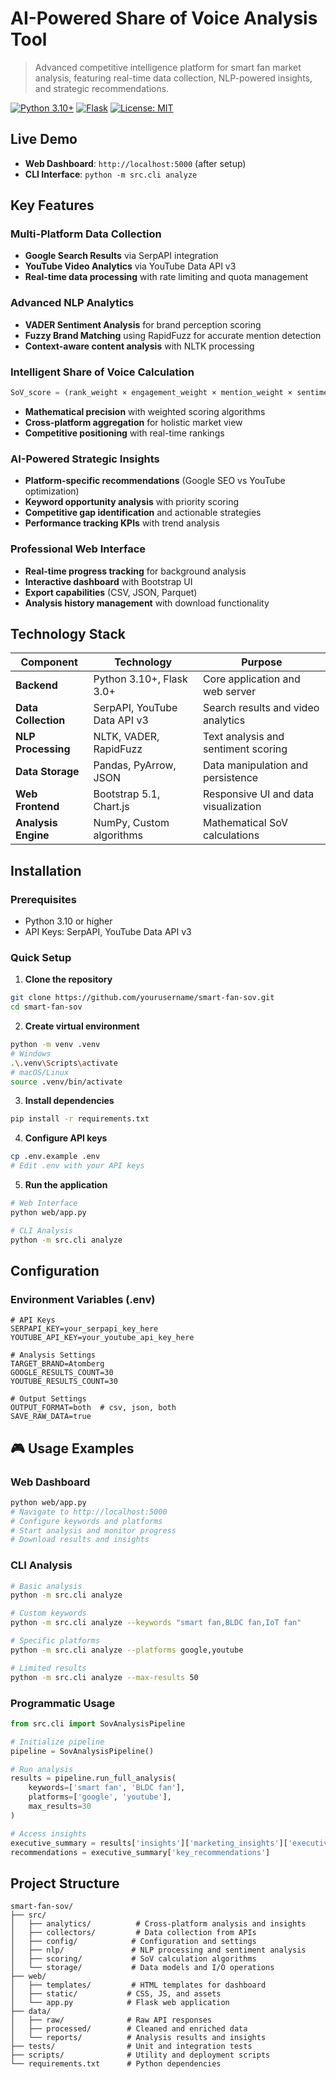 # AI-Powered Share of Voice Analysis Tool

> Advanced competitive intelligence platform for smart fan market analysis, featuring real-time data collection, NLP-powered insights, and strategic recommendations.

[![Python 3.10+](https://img.shields.io/badge/python-3.10+-blue.svg)](https://www.python.org/downloads/)
[![Flask](https://img.shields.io/badge/flask-3.0+-green.svg)](https://flask.palletsprojects.com/)
[![License: MIT](https://img.shields.io/badge/License-MIT-yellow.svg)](https://opensource.org/licenses/MIT)

## Live Demo

- **Web Dashboard**: `http://localhost:5000` (after setup)
- **CLI Interface**: `python -m src.cli analyze`

## Key Features

### Multi-Platform Data Collection
- **Google Search Results** via SerpAPI integration
- **YouTube Video Analytics** via YouTube Data API v3
- **Real-time data processing** with rate limiting and quota management

### Advanced NLP Analytics
- **VADER Sentiment Analysis** for brand perception scoring
- **Fuzzy Brand Matching** using RapidFuzz for accurate mention detection
- **Context-aware content analysis** with NLTK processing

### Intelligent Share of Voice Calculation
```python
SoV_score = (rank_weight × engagement_weight × mention_weight × sentiment_weight)
```
- **Mathematical precision** with weighted scoring algorithms
- **Cross-platform aggregation** for holistic market view
- **Competitive positioning** with real-time rankings

### AI-Powered Strategic Insights
- **Platform-specific recommendations** (Google SEO vs YouTube optimization)
- **Keyword opportunity analysis** with priority scoring
- **Competitive gap identification** and actionable strategies
- **Performance tracking KPIs** with trend analysis

### Professional Web Interface
- **Real-time progress tracking** for background analysis
- **Interactive dashboard** with Bootstrap UI
- **Export capabilities** (CSV, JSON, Parquet)
- **Analysis history management** with download functionality

## Technology Stack

| Component | Technology | Purpose |
|-----------|------------|---------|
| **Backend** | Python 3.10+, Flask 3.0+ | Core application and web server |
| **Data Collection** | SerpAPI, YouTube Data API v3 | Search results and video analytics |
| **NLP Processing** | NLTK, VADER, RapidFuzz | Text analysis and sentiment scoring |
| **Data Storage** | Pandas, PyArrow, JSON | Data manipulation and persistence |
| **Web Frontend** | Bootstrap 5.1, Chart.js | Responsive UI and data visualization |
| **Analysis Engine** | NumPy, Custom algorithms | Mathematical SoV calculations |

## Installation

### Prerequisites
- Python 3.10 or higher
- API Keys: SerpAPI, YouTube Data API v3

### Quick Setup

1. **Clone the repository**
```bash
git clone https://github.com/yourusername/smart-fan-sov.git
cd smart-fan-sov
```

2. **Create virtual environment**
```bash
python -m venv .venv
# Windows
.\.venv\Scripts\activate
# macOS/Linux
source .venv/bin/activate
```

3. **Install dependencies**
```bash
pip install -r requirements.txt
```

4. **Configure API keys**
```bash
cp .env.example .env
# Edit .env with your API keys
```

5. **Run the application**
```bash
# Web Interface
python web/app.py

# CLI Analysis
python -m src.cli analyze
```

##  Configuration

### **Environment Variables (.env)**
```env
# API Keys
SERPAPI_KEY=your_serpapi_key_here
YOUTUBE_API_KEY=your_youtube_api_key_here

# Analysis Settings
TARGET_BRAND=Atomberg
GOOGLE_RESULTS_COUNT=30
YOUTUBE_RESULTS_COUNT=30

# Output Settings
OUTPUT_FORMAT=both  # csv, json, both
SAVE_RAW_DATA=true
```

## 🎮 **Usage Examples**

### **Web Dashboard**
```bash
python web/app.py
# Navigate to http://localhost:5000
# Configure keywords and platforms
# Start analysis and monitor progress
# Download results and insights
```

### **CLI Analysis**
```bash
# Basic analysis
python -m src.cli analyze

# Custom keywords
python -m src.cli analyze --keywords "smart fan,BLDC fan,IoT fan"

# Specific platforms
python -m src.cli analyze --platforms google,youtube

# Limited results
python -m src.cli analyze --max-results 50
```

### **Programmatic Usage**
```python
from src.cli import SovAnalysisPipeline

# Initialize pipeline
pipeline = SovAnalysisPipeline()

# Run analysis
results = pipeline.run_full_analysis(
    keywords=['smart fan', 'BLDC fan'],
    platforms=['google', 'youtube'],
    max_results=30
)

# Access insights
executive_summary = results['insights']['marketing_insights']['executive_summary']
recommendations = executive_summary['key_recommendations']
```

##  **Project Structure**

```
smart-fan-sov/
├── src/
│   ├── analytics/          # Cross-platform analysis and insights
│   ├── collectors/         # Data collection from APIs
│   ├── config/            # Configuration and settings
│   ├── nlp/               # NLP processing and sentiment analysis
│   ├── scoring/           # SoV calculation algorithms
│   └── storage/           # Data models and I/O operations
├── web/
│   ├── templates/         # HTML templates for dashboard
│   ├── static/           # CSS, JS, and assets
│   └── app.py            # Flask web application
├── data/
│   ├── raw/              # Raw API responses
│   ├── processed/        # Cleaned and enriched data
│   └── reports/          # Analysis results and insights
├── tests/                # Unit and integration tests
├── scripts/              # Utility and deployment scripts
└── requirements.txt      # Python dependencies
```



